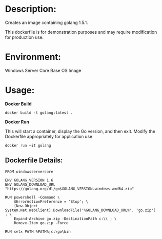 # Description:

Creates an image containing golang 1.5.1.

This dockerfile is for demonstration purposes and may require modification for production use. 

# Environment:

Windows Server Core Base OS Image

# Usage:

**Docker Build**

```
docker build -t golang:latest .
```

**Docker Run** 

This will start a container, display the Go version, and then exit.  Modify the Dockerfile appropriately for application use. 

```
docker run –it golang
```

## Dockerfile Details:
```
FROM windowsservercore

ENV GOLANG_VERSION 1.6
ENV GOLANG_DOWNLOAD_URL "https://golang.org/dl/go$GOLANG_VERSION.windows-amd64.zip"

RUN powershell -Command \
	$ErrorActionPreference = 'Stop'; \
	(New-Object System.Net.WebClient).DownloadFile('%GOLANG_DOWNLOAD_URL%', 'go.zip') ; \
	Expand-Archive go.zip -DestinationPath c:\\ ; \
	Remove-Item go.zip -Force

RUN setx PATH %PATH%;c:\go\bin
```


